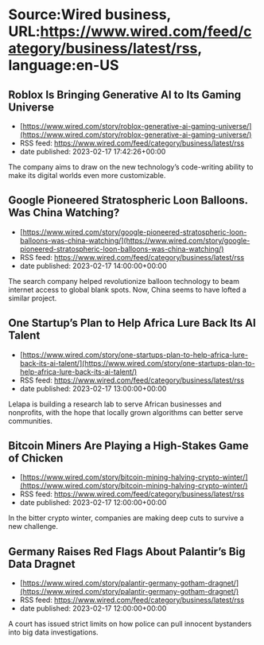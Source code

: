 # Source:Wired business, URL:https://www.wired.com/feed/category/business/latest/rss, language:en-US

## Roblox Is Bringing Generative AI to Its Gaming Universe
 - [https://www.wired.com/story/roblox-generative-ai-gaming-universe/](https://www.wired.com/story/roblox-generative-ai-gaming-universe/)
 - RSS feed: https://www.wired.com/feed/category/business/latest/rss
 - date published: 2023-02-17 17:42:26+00:00

The company aims to draw on the new technology’s code-writing ability to make its digital worlds even more customizable.

## Google Pioneered Stratospheric Loon Balloons. Was China Watching?
 - [https://www.wired.com/story/google-pioneered-stratospheric-loon-balloons-was-china-watching/](https://www.wired.com/story/google-pioneered-stratospheric-loon-balloons-was-china-watching/)
 - RSS feed: https://www.wired.com/feed/category/business/latest/rss
 - date published: 2023-02-17 14:00:00+00:00

The search company helped revolutionize balloon technology to beam internet access to global blank spots. Now, China seems to have lofted a similar project.

## One Startup’s Plan to Help Africa Lure Back Its AI Talent
 - [https://www.wired.com/story/one-startups-plan-to-help-africa-lure-back-its-ai-talent/](https://www.wired.com/story/one-startups-plan-to-help-africa-lure-back-its-ai-talent/)
 - RSS feed: https://www.wired.com/feed/category/business/latest/rss
 - date published: 2023-02-17 13:00:00+00:00

Lelapa is building a research lab to serve African businesses and nonprofits, with the hope that locally grown algorithms can better serve communities.

## Bitcoin Miners Are Playing a High-Stakes Game of Chicken
 - [https://www.wired.com/story/bitcoin-mining-halving-crypto-winter/](https://www.wired.com/story/bitcoin-mining-halving-crypto-winter/)
 - RSS feed: https://www.wired.com/feed/category/business/latest/rss
 - date published: 2023-02-17 12:00:00+00:00

In the bitter crypto winter, companies are making deep cuts to survive a new challenge.

## Germany Raises Red Flags About Palantir’s Big Data Dragnet
 - [https://www.wired.com/story/palantir-germany-gotham-dragnet/](https://www.wired.com/story/palantir-germany-gotham-dragnet/)
 - RSS feed: https://www.wired.com/feed/category/business/latest/rss
 - date published: 2023-02-17 12:00:00+00:00

A court has issued strict limits on how police can pull innocent bystanders into big data investigations.

